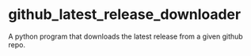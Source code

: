 # github_latest_release_downloader
A python program that downloads the latest release from a given github repo.

